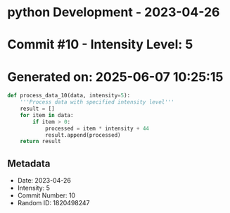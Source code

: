 ﻿# python Development - 2023-04-26
# Commit #10 - Intensity Level: 5
# Generated on: 2025-06-07 10:25:15
```python
def process_data_10(data, intensity=5):
    '''Process data with specified intensity level'''
    result = []
    for item in data:
        if item > 0:
            processed = item * intensity + 44
            result.append(processed)
    return result
```
## Metadata
- Date: 2023-04-26
- Intensity: 5
- Commit Number: 10
- Random ID: 1820498247
